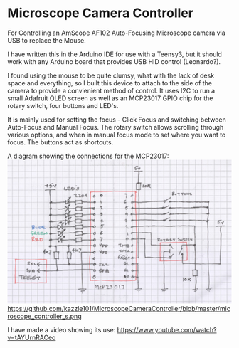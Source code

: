 # Microscope Camera Controller
For Controlling an AmScope AF102 Auto-Focusing Microscope camera via USB to replace the Mouse.

I have written this in the Arduino IDE for use with a Teensy3, but it should work with any Arduino board that provides USB 
HID control (Leonardo?).

I found using the mouse to be quite clumsy, what with the lack of desk space and everything, so I built this device to attach
to the side of the camera to provide a convienient method of control. It uses I2C to run a small Adafruit OLED screen as well 
as an MCP23017 GPIO chip for the rotary switch, four buttons and LED's.

It is mainly used for setting the focus - Click Focus and switching between Auto-Focus and Manual Focus. The rotary switch
allows scrolling through various options, and when in manual focus mode to set where you want to focus. The buttons act 
as shortcuts.

A diagram showing the connections for the MCP23017: 
<img src="https://github.com/kazzle101/MicroscopeCameraController/blob/master/microscope_controller_s.png">
https://github.com/kazzle101/MicroscopeCameraController/blob/master/microscope_controller_s.png

I have made a video showing its use: https://www.youtube.com/watch?v=tAYUrnRACeo



